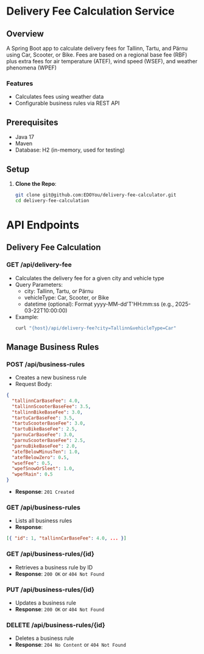 # Delivery Fee Calculation Service

## Overview
A Spring Boot app to calculate delivery fees for Tallinn, Tartu, and Pärnu using Car, Scooter, or Bike. Fees are based on a regional base fee (RBF) plus extra fees for air temperature (ATEF), wind speed (WSEF), and weather phenomena (WPEF)

### Features
- Calculates fees using weather data
- Configurable business rules via REST API

## Prerequisites
- Java 17
- Maven
- Database: H2 (in-memory, used for testing)

## Setup
1. **Clone the Repo**:
   ```bash
   git clone git@github.com:EDOYou/delivery-fee-calculator.git
   cd delivery-fee-calculation
   ```

# API Endpoints
## Delivery Fee Calculation
### GET /api/delivery-fee
- Calculates the delivery fee for a given city and vehicle type
- Query Parameters:
  - city: Tallinn, Tartu, or Pärnu
  - vehicleType: Car, Scooter, or Bike
  - datetime (optional): Format yyyy-MM-dd'T'HH:mm:ss (e.g., 2025-03-22T10:00:00)
- Example:
    ```bash
    curl "{host}/api/delivery-fee?city=Tallinn&vehicleType=Car"
    ```
## Manage Business Rules
### POST /api/business-rules

- Creates a new business rule
- Request Body:
```json
{
  "tallinnCarBaseFee": 4.0,
  "tallinnScooterBaseFee": 3.5,
  "tallinnBikeBaseFee": 3.0,
  "tartuCarBaseFee": 3.5,
  "tartuScooterBaseFee": 3.0,
  "tartuBikeBaseFee": 2.5,
  "parnuCarBaseFee": 3.0,
  "parnuScooterBaseFee": 2.5,
  "parnuBikeBaseFee": 2.0,
  "atefBelowMinusTen": 1.0,
  "atefBelowZero": 0.5,
  "wsefFee": 0.5,
  "wpefSnowOrSleet": 1.0,
  "wpefRain": 0.5
}
```
- **Response**: `201 Created`

### GET /api/business-rules
- Lists all business rules
- **Response**:
```json
[{ "id": 1, "tallinnCarBaseFee": 4.0, ... }]
```

### GET /api/business-rules/{id}
- Retrieves a business rule by ID
- **Response**: `200 OK` or `404 Not Found`

### PUT /api/business-rules/{id}
- Updates a business rule
- **Response**: `200 OK` or `404 Not Found`

### DELETE /api/business-rules/{id}
- Deletes a business rule
- **Response**: `204 No Content` or `404 Not Found`
